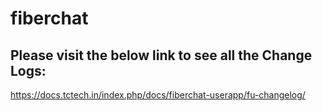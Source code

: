 # fiberchat

## Please visit the below link to see all the Change Logs:

https://docs.tctech.in/index.php/docs/fiberchat-userapp/fu-changelog/
